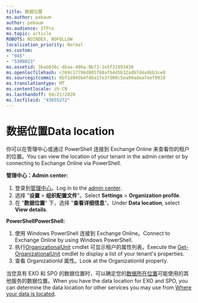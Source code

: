 ```yaml
---
title: 数据位置
ms.author: pebaum
author: pebaum
ms.audience: ITPro
ms.topic: article
ROBOTS: NOINDEX, NOFOLLOW
localization_priority: Normal
ms.custom:
- "945"
- "5300023"
ms.assetid: 3bab036c-dbaa-406a-8b73-1e5f31993436
ms.openlocfilehash: c769c17796d805f88afb4d5b32adb7d4a9bb3ce0
ms.sourcegitcommit: 6bf1d945b4fd6a1fe37d00c5ea99adea7eef9910
ms.translationtype: MT
ms.contentlocale: zh-CN
ms.lasthandoff: 04/21/2020
ms.locfileid: "43655272"
---
```

# <a name="data-location"></a><span data-ttu-id="f317b-102">数据位置</span><span class="sxs-lookup"><span data-stu-id="f317b-102">Data location</span></span>

<span data-ttu-id="f317b-103">你可以在管理中心或通过 PowerShell 连接到 Exchange Online 来查看你的租户的位置。</span><span class="sxs-lookup"><span data-stu-id="f317b-103">You can view the location of your tenant in the admin center or by connecting to Exchange Online via PowerShell.</span></span>


<span data-ttu-id="f317b-104">**管理中心：**</span><span class="sxs-lookup"><span data-stu-id="f317b-104">**Admin center:**</span></span>
1. <span data-ttu-id="f317b-105">登录到[管理中心](https://admin.microsoft.com/Adminportal/Home)。</span><span class="sxs-lookup"><span data-stu-id="f317b-105">Log in to the [admin center](https://admin.microsoft.com/Adminportal/Home).</span></span>
2. <span data-ttu-id="f317b-106">选择 "**设置** > **组织配置文件**"。</span><span class="sxs-lookup"><span data-stu-id="f317b-106">Select **Settings** > **Organization profile**.</span></span>
3. <span data-ttu-id="f317b-107">在 "**数据位置**" 下，选择 "**查看详细信息**"。</span><span class="sxs-lookup"><span data-stu-id="f317b-107">Under **Data location**, select **View details**.</span></span>


<span data-ttu-id="f317b-108">**PowerShell**</span><span class="sxs-lookup"><span data-stu-id="f317b-108">**PowerShell:**</span></span>
1. <span data-ttu-id="f317b-109">使用 Windows PowerShell 连接到 Exchange Online。</span><span class="sxs-lookup"><span data-stu-id="f317b-109">Connect to Exchange Online by using Windows PowerShell.</span></span>
2. <span data-ttu-id="f317b-110">执行[OrganizationalUnit](https://docs.microsoft.com/powershell/module/exchange/active-directory/get-organizationalunit) cmdlet 可显示租户的属性列表。</span><span class="sxs-lookup"><span data-stu-id="f317b-110">Execute the [Get-OrganizationalUnit](https://docs.microsoft.com/powershell/module/exchange/active-directory/get-organizationalunit) cmdlet to display a list of your tenant's properties.</span></span> 
3. <span data-ttu-id="f317b-111">查看 OrganizationId 属性。</span><span class="sxs-lookup"><span data-stu-id="f317b-111">Look at the OrganizationId property.</span></span>

<span data-ttu-id="f317b-112">当您具有 EXO 和 SPO 的数据位置时，可以确定您的[数据所在位置](https://products.office.com/where-is-your-data-located)可能使用的其他服务的数据位置。</span><span class="sxs-lookup"><span data-stu-id="f317b-112">When you have the data location for EXO and SPO, you can determine the data location for other services you may use from [Where your data is located](https://products.office.com/where-is-your-data-located).</span></span>